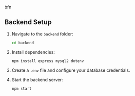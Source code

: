 bfn

## Backend Setup

1. Navigate to the `backend` folder:
   ```bash
   cd backend
   ```

2. Install dependencies:
   ```bash
   npm install express mysql2 dotenv
   ```

3. Create a `.env` file and configure your database credentials.

4. Start the backend server:
   ```bash
   npm start
   ```
